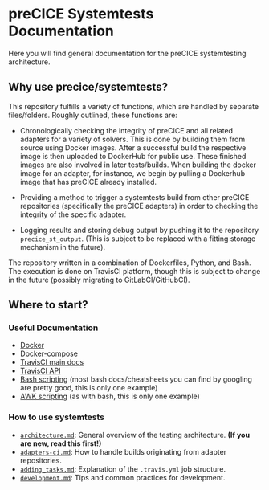 # preCICE Systemtests Documentation

Here you will find general documentation for the preCICE systemtesting architecture.

## Why use precice/systemtests?

This repository fulfills a variety of functions, which are handled by separate files/folders.
Roughly outlined, these functions are:

- Chronologically checking the integrity of preCICE and all related adapters for a variety of solvers. This is done by building them from source using Docker images. After a successful build the respective image is then uploaded to DockerHub for public use. These finished images are also involved in later tests/builds. When building the docker image for an adapter, for instance, we begin by pulling a Dockerhub image that has preCICE already installed.

- Providing a method to trigger a systemtests build from other preCICE repositories (specifically the preCICE adapters) in order to checking the integrity of the specific adapter.

- Logging results and storing debug output by pushing it to the repository `precice_st_output`. (This is subject to be replaced with a fitting storage mechanism in the future).


The repository written in a combination of Dockerfiles, Python, and Bash. The execution is done on TravisCI platform, though this is subject to change in the future (possibly migrating to GitLabCI/GitHubCI).

## Where to start?

### Useful Documentation

* [Docker](https://docs.docker.com/)
* [Docker-compose](https://docs.docker.com/compose/)
* [TravisCI main docs](https://docs.travis-ci.com/)
* [TravisCI API](https://developer.travis-ci.com/)
* [Bash scripting](https://tiswww.case.edu/php/chet/bash/bashref.html) (most bash docs/cheatsheets you can find by googling are pretty good, this is only one example)
* [AWK scripting](https://www.grymoire.com/Unix/Awk.html) (as with bash, this is only one example)

### How to use systemtests 

- [`architecture.md`](./architecture.md): General overview of the testing architecture. **(If you are new, read this first!)**
- [`adapters-ci.md`](./adapters-ci.md): How to handle builds originating from adapter repositories.
- [`adding_tasks.md`](./adding_tasks.md): Explanation of the `.travis.yml` job structure.
- [`development.md`](./development.md): Tips and common practices for development.
